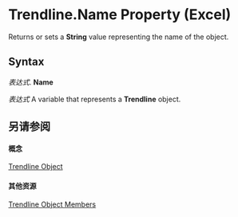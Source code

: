 
# Trendline.Name Property (Excel)

Returns or sets a  **String** value representing the name of the object.


## Syntax

 _表达式_. **Name**

 _表达式_ A variable that represents a **Trendline** object.


## 另请参阅


#### 概念


[Trendline Object](5c04b065-57f4-a059-7c22-50612bd727ea.md)
#### 其他资源


[Trendline Object Members](http://msdn.microsoft.com/library/b63cecc4-6151-f66c-8d73-9f66850046b1%28Office.15%29.aspx)